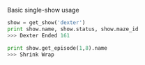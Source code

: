 Basic single-show usage

```python
show = get_show('dexter')
print show.name, show.status, show.maze_id
>>> Dexter Ended 161

print show.get_episode(1,8).name
>>> Shrink Wrap

```

